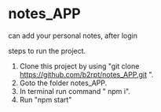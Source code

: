 # notes_APP
can add your personal notes, after login

steps to run the project.
1. Clone this project by using "git clone https://github.com/b2rpt/notes_APP.git ".
2. Goto the folder notes_APP.
3. In terminal run command " npm i".
4. Run "npm start"
